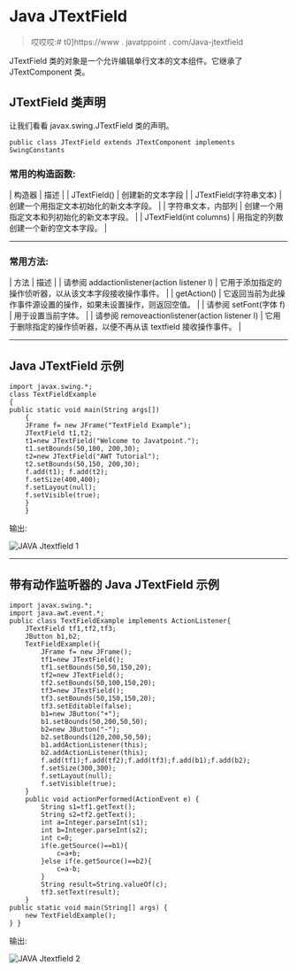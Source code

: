 # Java JTextField

> 哎哎哎:# t0]https://www . javatppoint . com/Java-jtextfield

JTextField 类的对象是一个允许编辑单行文本的文本组件。它继承了 JTextComponent 类。

## JTextField 类声明

让我们看看 javax.swing.JTextField 类的声明。

```
public class JTextField extends JTextComponent implements SwingConstants

```

### 常用的构造函数:

| 构造器 | 描述 |
| JTextField() | 创建新的文本字段 |
| JTextField(字符串文本) | 创建一个用指定文本初始化的新文本字段。 |
| 字符串文本，内部列 | 创建一个用指定文本和列初始化的新文本字段。 |
| JTextField(int columns) | 用指定的列数创建一个新的空文本字段。 |

* * *

### 常用方法:

| 方法 | 描述 |
| 请参阅 addactionlistener(action listener l) | 它用于添加指定的操作侦听器，以从该文本字段接收操作事件。 |
| getAction() | 它返回当前为此操作事件源设置的操作，如果未设置操作，则返回空值。 |
| 请参阅 setFont(字体 f) | 用于设置当前字体。 |
| 请参阅 removeactionlistener(action listener l) | 它用于删除指定的操作侦听器，以便不再从该 textfield 接收操作事件。 |

* * *

## Java JTextField 示例

```
import javax.swing.*;
class TextFieldExample
{
public static void main(String args[])
    {
    JFrame f= new JFrame("TextField Example");
    JTextField t1,t2;
    t1=new JTextField("Welcome to Javatpoint.");
    t1.setBounds(50,100, 200,30);
    t2=new JTextField("AWT Tutorial");
    t2.setBounds(50,150, 200,30);
    f.add(t1); f.add(t2);
    f.setSize(400,400);
    f.setLayout(null);
    f.setVisible(true);
    }
    }

```

输出:

![JAVA Jtextfield 1](../Images/18075cf31987143824cf8a07f0629a43.png)

* * *

## 带有动作监听器的 Java JTextField 示例

```
import javax.swing.*;
import java.awt.event.*;
public class TextFieldExample implements ActionListener{
	JTextField tf1,tf2,tf3;
	JButton b1,b2;
	TextFieldExample(){
	    JFrame f= new JFrame();
		tf1=new JTextField();
		tf1.setBounds(50,50,150,20);
		tf2=new JTextField();
		tf2.setBounds(50,100,150,20);
		tf3=new JTextField();
		tf3.setBounds(50,150,150,20);
		tf3.setEditable(false);	
		b1=new JButton("+");
		b1.setBounds(50,200,50,50);
		b2=new JButton("-");
		b2.setBounds(120,200,50,50);
		b1.addActionListener(this);
		b2.addActionListener(this);
		f.add(tf1);f.add(tf2);f.add(tf3);f.add(b1);f.add(b2);
		f.setSize(300,300);
		f.setLayout(null);
		f.setVisible(true);
	}		
	public void actionPerformed(ActionEvent e) {
		String s1=tf1.getText();
		String s2=tf2.getText();
		int a=Integer.parseInt(s1);
		int b=Integer.parseInt(s2);
		int c=0;
		if(e.getSource()==b1){
			c=a+b;
		}else if(e.getSource()==b2){
			c=a-b;
		}
		String result=String.valueOf(c);
		tf3.setText(result);
	}
public static void main(String[] args) {
	new TextFieldExample();
} }

```

输出:

![JAVA Jtextfield 2](../Images/ed9dd75660d2d9e5def1f9d2660f8e73.png)